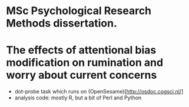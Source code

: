 # MSc Psychological Research Methods dissertation.
# The effects of attentional bias modification on rumination and worry about current concerns

 * dot-probe task which runs on (OpenSesame)[http://osdoc.cogsci.nl/]
 * analysis code: mostly R, but a bit of Perl and Python